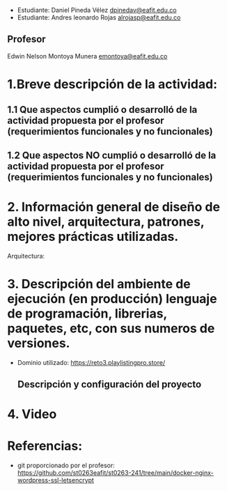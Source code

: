 - Estudiante: Daniel Pineda Vélez dpinedav@eafit.edu.co
- Estudiante: Andres leonardo Rojas alrojasp@eafit.edu.co

## Profesor
Edwin Nelson Montoya Munera emontoya@eafit.edu.co

# 1.Breve descripción de la actividad:


## 1.1 Que aspectos cumplió o desarrolló de la actividad propuesta por el profesor (requerimientos funcionales y no funcionales)

## 1.2  Que aspectos NO cumplió o desarrolló de la actividad propuesta por el profesor (requerimientos funcionales y no funcionales)

# 2. Información general de diseño de alto nivel, arquitectura, patrones, mejores prácticas utilizadas.
Arquitectura:


# 3. Descripción del ambiente de ejecución (en producción) lenguaje de programación, librerias, paquetes, etc, con sus numeros de versiones.
- Dominio utilizado: https://reto3.playlistingpro.store/


  ## Descripción y configuración del proyecto

# 4. Video


# Referencias:
- git proporcionado por el profesor: https://github.com/st0263eafit/st0263-241/tree/main/docker-nginx-wordpress-ssl-letsencrypt
